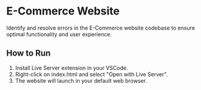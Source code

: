 # E-Commerce Website

Identify and resolve errors in the E-Commerce website codebase to ensure optimal functionality and user experience.

## How to Run

1. Install Live Server extension in your VSCode.
2. Right-click on index.html and select "Open with Live Server".
3. The website will launch in your default web browser.
